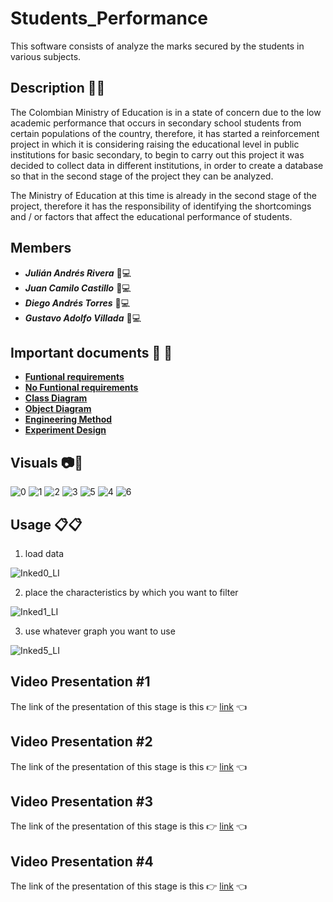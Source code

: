 # Students_Performance
This software consists of analyze the marks secured by the students in various subjects.

## Description :open_book::memo:
The Colombian Ministry of Education is in a state of concern due to the low academic performance that occurs in secondary school students from certain populations of the country, therefore, it has started a reinforcement project in which it is considering raising the educational level in public institutions for basic secondary, to begin to carry out this project it was decided to collect data in different institutions, in order to create a database so that in the second stage of the project they can be analyzed.

The Ministry of Education at this time is already in the second stage of the project, therefore it has the responsibility of identifying the shortcomings and / or factors that affect the educational performance of students.


## Members
- **_Julián Andrés Rivera_** :adult::computer:
- **_Juan Camilo Castillo_** :adult::computer:
- **_Diego Andrés Torres_** :adult::computer:
- **_Gustavo Adolfo Villada_** :adult::computer:


## Important documents :page_with_curl:	:bookmark_tabs:
- [ **Funtional requirements** ](https://github.com/JulianAndresRiveraCarrillo/Students_Performance/blob/main/Student_Performance/DOCS/REQUERIMIENTOS%20FUNCIONALES.pdf)
- [ **No Funtional requirements** ](https://github.com/JulianAndresRiveraCarrillo/Students_Performance/blob/main/Student_Performance/DOCS/Requerimientos%20No%20Funcionales.pdf)
- [ **Class Diagram** ](https://github.com/JulianAndresRiveraCarrillo/Students_Performance/blob/main/Student_Performance/DOCS/Student_Performance%20Class%20Diagram.pdf)
- [ **Object Diagram** ](https://github.com/JulianAndresRiveraCarrillo/Students_Performance/blob/main/Student_Performance/DOCS/Object%20Diagram.pdf)
- [ **Engineering Method** ](https://github.com/JulianAndresRiveraCarrillo/Students_Performance/blob/main/Student_Performance/DOCS/Metodo%20de%20ingenieria%20.pdf)
- [ **Experiment Design** ](https://github.com/JulianAndresRiveraCarrillo/Students_Performance/blob/main/Student_Performance/DOCS/Diseño%20Experimento.xlsx)

## Visuals :camera::camera_flash:
![0](https://user-images.githubusercontent.com/47890788/118411867-67397f80-b65c-11eb-87e3-ff4e7a659080.jpeg)
![1](https://user-images.githubusercontent.com/47890788/118411866-67397f80-b65c-11eb-8bfb-b282eb212fb8.jpeg)
![2](https://user-images.githubusercontent.com/47890788/118411864-66a0e900-b65c-11eb-9df0-f19c93c1f4cf.jpeg)
![3](https://user-images.githubusercontent.com/47890788/118411865-66a0e900-b65c-11eb-91f4-e97b1ed86733.jpeg)
![5](https://user-images.githubusercontent.com/47890788/118411862-66085280-b65c-11eb-93f6-727de34fd0f6.jpeg)
![4](https://user-images.githubusercontent.com/47890788/118411863-66a0e900-b65c-11eb-9f0d-c455536fa145.jpeg)
![6](https://user-images.githubusercontent.com/47890788/118411861-66085280-b65c-11eb-8a0e-6bd888df9c69.jpeg)

## Usage :clipboard::clipboard:
1. load data

![Inked0_LI](https://user-images.githubusercontent.com/47890788/118411980-02325980-b65d-11eb-8585-8480eab3de3c.jpg)

2. place the characteristics by which you want to filter

![Inked1_LI](https://user-images.githubusercontent.com/47890788/118411979-0199c300-b65d-11eb-9211-56710d058fcb.jpg)

3. use whatever graph you want to use

![Inked5_LI](https://user-images.githubusercontent.com/47890788/118411981-02caf000-b65d-11eb-8813-1098ed0d756a.jpg)

## Video Presentation #1
The link of the presentation of this stage is this :point_right: [link](https://youtu.be/5BTjG3G30BU) :point_left:

## Video Presentation #2
The link of the presentation of this stage is this :point_right: [link](https://youtu.be/IsppVrtlTTI) :point_left:

## Video Presentation #3
The link of the presentation of this stage is this :point_right: [link](https://youtu.be/fX8yXIreJXs) :point_left:

## Video Presentation #4
The link of the presentation of this stage is this :point_right: [link](https://youtu.be/wwKMHJSXRTA) :point_left:
